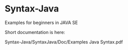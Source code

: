 # Syntax-Java
Examples for beginners in JAVA SE

Short documentation is here:

Syntax-Java/SyntaxJava/Doc/Examples Java Syntax.pdf
